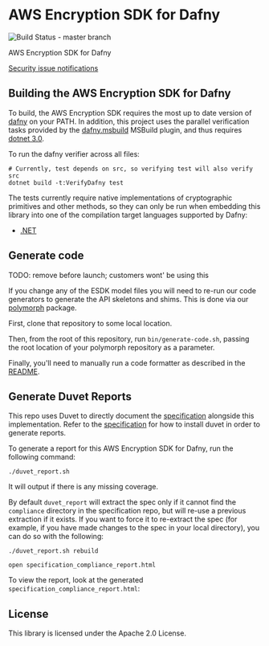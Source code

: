 # AWS Encryption SDK for Dafny

![Build Status - master branch](https://codebuild.us-west-2.amazonaws.com/badges?uuid=eyJlbmNyeXB0ZWREYXRhIjoiVmIzeGwwQmY5bXdMQXg2aVBneWtDc3FHSWRHTjYrNnVUem9nNXJFUmY2Rk1yRnJvSjJvK3JCL2RScFRjSVF1UjA1elR3L0xpTVpiNmRZS0RyWjJpTnBFPSIsIml2UGFyYW1ldGVyU3BlYyI6InBBQm1tT1BPNjB3RU9XUS8iLCJtYXRlcmlhbFNldFNlcmlhbCI6MX0%3D&branch=master)

AWS Encryption SDK for Dafny

[Security issue notifications](./CONTRIBUTING.md#security-issue-notifications)

## Building the AWS Encryption SDK for Dafny

To build, the AWS Encryption SDK requires the most up to date version of [dafny](https://github.com/dafny-lang/dafny) on your PATH.
In addition, this project uses the parallel verification tasks provided by the [dafny.msbuild](https://github.com/dafny-lang/dafny.msbuild) MSBuild plugin,
and thus requires [dotnet 3.0](https://dotnet.microsoft.com/download/dotnet-core/3.0).

To run the dafny verifier across all files:

```
# Currently, test depends on src, so verifying test will also verify src
dotnet build -t:VerifyDafny test
```

The tests currently require native implementations of cryptographic primitives and other methods,
so they can only be run when embedding this library into one of the compilation target languages supported by Dafny:

- [.NET](https://github.com/awslabs/aws-encryption-sdk-net)

## Generate code

TODO: remove before launch; customers wont' be using this

If you change any of the ESDK model files you will need to re-run our code generators to generate
the API skeletons and shims. This is done via our [polymorph](https://github.com/awslabs/polymorph)
package.

First, clone that repository to some local location.

Then, from the root of this repository, run `bin/generate-code.sh`,
passing the root location of your polymorph repository as a parameter.

Finally, you'll need to manually run a code formatter as described in the [README](./aws-encryption-sdk-net-formally-verified/Source/API/Generated).

## Generate Duvet Reports

This repo uses Duvet to directly document the [specification](https://github.com/awslabs/aws-encryption-sdk-specification) alongside this implementation.
Refer to the [specification](https://github.com/awslabs/aws-encryption-sdk-specification/blob/master/README.md) for how to install duvet in order to generate reports.

To generate a report for this AWS Encryption SDK for Dafny, run the following command:

```
./duvet_report.sh
```

It will output if there is any missing coverage.

By default `duvet_report` will extract the spec only if it cannot find the `compliance` directory in the specification repo, but will re-use a previous extraction if
it exists. If you want to force it to re-extract the spec (for example, if you have made changes to the spec in your local directory),
you can do so with the following:

```
./duvet_report.sh rebuild
```

```
open specification_compliance_report.html
```

To view the report, look at the generated `specification_compliance_report.html`:

## License

This library is licensed under the Apache 2.0 License.
